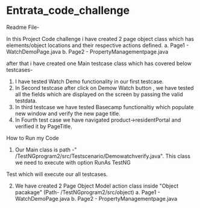 # Entrata_code_challenge
Readme File-

In this Project Code challenge i have created 2 page object class which has elements/object locations and their respective actions defined.
 a. Page1 - WatchDemoPage.java
 b. Page2 - PropertyManagementpage.java

after that i have created one Main testcase class which has covered below testcases-

1. I have tested Watch Demo functionality in our first testcase.
2. In Second testcase after click on Demow Watch button , we have tested all the fields which are displayed on the screen by passing the valid testdata.
3. In third testcase we have tested Basecamp functionaltiy which populate new window and verify the new page title.
4. In Fourth test case we have navigated product->residentPortal and verified it by PageTitle.



How to Run my Code

1. Our Main class is path -" /TestNGprogram2/src/Testscenario/Demowatchverify.java". This class we need to execute with option RunAs TestNG 

Test which will execute our all testcases.

2. We have created 2 Page Object Model action class inside "Object pacakage" (Path- /TestNGprogram2/src/object)
 a. Page1 - WatchDemoPage.java
 b. Page2 - PropertyManagementpage.java

